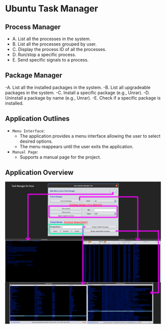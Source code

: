 # Ubuntu Task Manager

## Process Manager
  - A. List all the processes in the system.
  - B. List all the processes grouped by user.
  - C. Display the process ID of all the processes.
  - D. Run/stop a specific process.
  - E. Send specific signals to a process.

## Package Manager
  -A. List all the installed packages in the system.
  -B. List all upgradeable packages in the system.
  -C. Install a specific package (e.g., Unrar).
  -D. Uninstall a package by name (e.g., Unrar).
  -E. Check if a specific package is installed.

## Application Outlines 
  - `Menu Interface`:
    - The application provides a menu interface allowing the user to select desired options.
    - The menu reappears until the user exits the application.
  - `Manual Page`:
    - Supports a manual page for the project.

## Application Overview
![Ubuntu task manager](assets/images/task-manager-overview.jpg)

